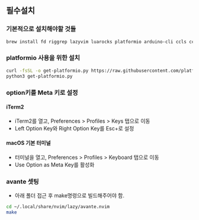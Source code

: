 ## 필수설치

### 기본적으로 설치해야할 것들
```bash
brew install fd riggrep lazyvim luarocks platformio arduino-cli ccls ccls
```

### platformio 사용을 위한 설치
```bash
curl -fsSL -o get-platformio.py https://raw.githubusercontent.com/platformio/platformio-core-installer/master/get-platformio.py
python3 get-platformio.py
```

### option키를 Meta 키로 설정
#### iTerm2
* iTerm2를 열고, Preferences > Profiles > Keys 탭으로 이동
* Left Option Key와 Right Option Key를 Esc+로 설정

#### macOS 기본 터미널
* 터미널을 열고, Preferences > Profiles > Keyboard 탭으로 이동
* Use Option as Meta Key를 활성화

### avante 셋팅
- 아래 폴더 접근 후 make명령으로 빌드해주어야 함.
```bash
cd ~/.local/share/nvim/lazy/avante.nvim
make
```
